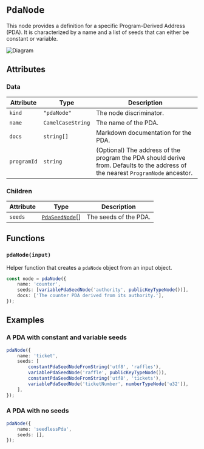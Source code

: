 # `PdaNode`

This node provides a definition for a specific Program-Derived Address (PDA). It is characterized by a name and a list of seeds that can either be constant or variable.

![Diagram](https://github.com/codama/kinobi/assets/3642397/4f7c9718-1ffa-4f2c-aa45-71b3ce204219)

## Attributes

### Data

| Attribute   | Type              | Description                                                                                                                      |
| ----------- | ----------------- | -------------------------------------------------------------------------------------------------------------------------------- |
| `kind`      | `"pdaNode"`       | The node discriminator.                                                                                                          |
| `name`      | `CamelCaseString` | The name of the PDA.                                                                                                             |
| `docs`      | `string[]`        | Markdown documentation for the PDA.                                                                                              |
| `programId` | `string`          | (Optional) The address of the program the PDA should derive from. Defaults to the address of the nearest `ProgramNode` ancestor. |

### Children

| Attribute | Type                                        | Description           |
| --------- | ------------------------------------------- | --------------------- |
| `seeds`   | [`PdaSeedNode`](./pdaSeedNodes/README.md)[] | The seeds of the PDA. |

## Functions

### `pdaNode(input)`

Helper function that creates a `pdaNode` object from an input object.

```ts
const node = pdaNode({
    name: 'counter',
    seeds: [variablePdaSeedNode('authority', publicKeyTypeNode())],
    docs: ['The counter PDA derived from its authority.'],
});
```

## Examples

### A PDA with constant and variable seeds

```ts
pdaNode({
    name: 'ticket',
    seeds: [
        constantPdaSeedNodeFromString('utf8', 'raffles'),
        variablePdaSeedNode('raffle', publicKeyTypeNode()),
        constantPdaSeedNodeFromString('utf8', 'tickets'),
        variablePdaSeedNode('ticketNumber', numberTypeNode('u32')),
    ],
});
```

### A PDA with no seeds

```ts
pdaNode({
    name: 'seedlessPda',
    seeds: [],
});
```
